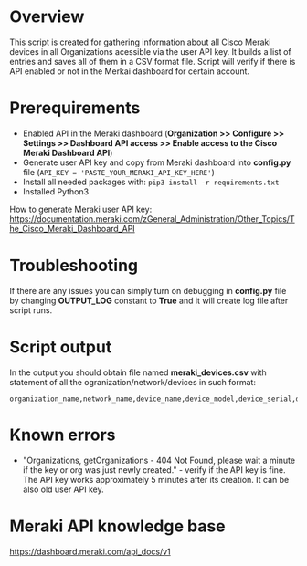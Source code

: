 # Overview
This script is created for gathering information about all Cisco Meraki devices in all Organizations acessible via the user API key. It builds a list of entries and  saves all of them in a CSV format file.
Script will verify if there is API enabled or not in the Merkai dashboard for certain account.

# Prerequirements
* Enabled API in the Meraki dashboard (**Organization >> Configure >> Settings >> Dashboard API access >>  Enable access to the Cisco Meraki Dashboard API**)
* Generate user API key and copy from Meraki dashboard into **config.py** file (```API_KEY = 'PASTE_YOUR_MERAKI_API_KEY_HERE'```)
* Install all needed packages with: ```pip3 install -r requirements.txt```
* Installed Python3

How to generate Meraki user API key:
https://documentation.meraki.com/zGeneral_Administration/Other_Topics/The_Cisco_Meraki_Dashboard_API

# Troubleshooting
If there are any issues you can simply turn on debugging in **config.py** file by changing **OUTPUT_LOG** constant to **True** and it will create log file after script runs.

# Script output
In the output you should obtain file named **meraki_devices.csv** with statement of all the ogranization/network/devices in such format:

```
organization_name,network_name,device_name,device_model,device_serial,device_IP
```

# Known errors
* "Organizations, getOrganizations - 404 Not Found, please wait a minute if the key or org was just newly created." - verify if the API key is fine. The API key works approximately 5 minutes after its creation. It can be also old user API key.

# Meraki API knowledge base
https://dashboard.meraki.com/api_docs/v1
